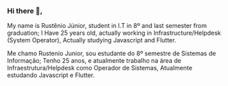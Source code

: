 ### Hi there 👋,

My name is Rustênio Júnior, student in I.T in 8º and last semester from graduation;
I Have 25 years old, actually working in Infrastructure/Helpdesk (System Operator),
Actually studying Javascript and Flutter.

Me chamo Rustenio Junior, sou estudante do 8º semestre de Sistemas de Informação;
Tenho 25 anos, e atualmente trabalho na área de Infraestrutura/Helpdesk como Operador de Sistemas,
Atualmente estudando Javascript e Flutter.


<!--
**RustenioJunior/RustenioJunior** is a ✨ _special_ ✨ repository because its `README.md` (this file) appears on your GitHub profile.

Here are some ideas to get you started:

- 🔭 I’m currently working on ...
- 🌱 I’m currently learning ...
- 👯 I’m looking to collaborate on ...
- 🤔 I’m looking for help with ...
- 💬 Ask me about ...
- 📫 How to reach me: ...
- 😄 Pronouns: ...
- ⚡ Fun fact: ...
-->
